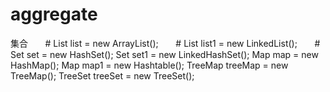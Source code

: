 # aggregate
集合
       # List list = new ArrayList();
       # List list1 = new LinkedList();
       # Set set = new HashSet();
        Set set1 = new LinkedHashSet();
        Map map = new HashMap();
        Map map1 = new Hashtable();
        TreeMap treeMap = new TreeMap();
        TreeSet treeSet = new TreeSet();

